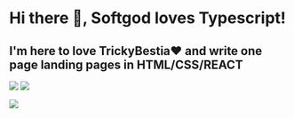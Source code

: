 ### <h1>Hi there 👋, Softgod loves Typescript!</h1>
#### <h2>I'm here to love TrickyBestia❤ and write one page landing pages in HTML/CSS/REACT</h2>
![](http://github-profile-summary-cards.vercel.app/api/cards/repos-per-language?username=Softgod4&theme=github_dark)
![](http://github-profile-summary-cards.vercel.app/api/cards/stats?username=Softgod4&theme=github_dark)

![](https://www.codewars.com/users/Softgod4/badges/large)
